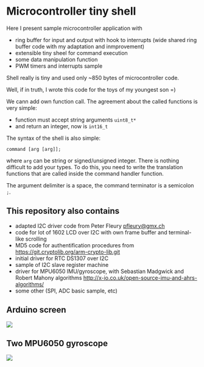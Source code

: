
# Microcontroller tiny shell

Here I present sample microcontroller application with
- ring buffer for input and output with hook to interrupts (wide shared ring buffer code with my adaptation and inmprovement)
- extensible tiny sheel for command execution
- some data manipulation function
- PWM timers and interrupts sample

Shell really is tiny and used only ~850 bytes of microcontroller code.

Well, if in truth, I wrote this code for the toys of my youngest son =)

We cann add own function call. The agreement about the called functions is very simple:
- function must accept string arguments `uint8_t*`
- and return an integer, now is `int16_t`


The syntax of the shell is also simple:

`command [arg [arg]];`

where `arg` can be string or signed/unsigned integer. There is nothing 
difficult to add your types. To do this, you need to write the translation
 functions that are called inside the command handler function.

The argument delimiter is a space, the command terminator is a semicolon `;`.

## This repository also contains

- adapted I2C driver code from Peter Fleury <pfleury@gmx.ch>
- code for lot of 1602 LCD over I2C with own frame buffer and terminal-like scrolling
- MD5 code for authentification procedures from https://git.cryptolib.org/arm-crypto-lib.git
- initial driver for RTC DS1307 over I2C
- sample of I2C slave register machine
- driver for MPU6050 IMU/gyroscope, with Sebastian Madgwick and Robert Mahony algorithms http://x-io.co.uk/open-source-imu-and-ahrs-algorithms/
- some other (SPI, ADC basic sample, etc)

## Arduino screen

![](http://wiki.unix7.org/_media/c/screenshot-2018-02-12-09-58-27.png)

## Two MPU6050 gyroscope

![](http://wiki.unix7.org/_media/c/dscf9992_re760.jpg)











